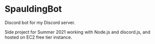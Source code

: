 # SpauldingBot
Discord bot for my Discord server.

Side project for Summer 2021 working with Node.js and discord.js, and 
hosted on EC2 free tier instance.

